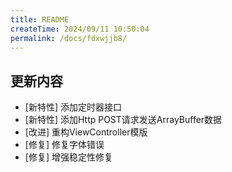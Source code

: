 ```yaml
---
title: README
createTime: 2024/09/11 10:50:04
permalink: /docs/fdxwjjb8/
---
```

## 更新内容

* [新特性] 添加定时器接口
* [新特性] 添加Http POST请求发送ArrayBuffer数据
* [改进] 重构ViewController模版
* [修复] 修复字体错误
* [修复] 增强稳定性修复
